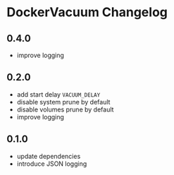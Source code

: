# DockerVacuum Changelog

## 0.4.0

- improve logging

## 0.2.0

- add start delay `VACUUM_DELAY`
- disable system prune by default
- disable volumes prune by default
- improve logging

## 0.1.0

- update dependencies
- introduce JSON logging
